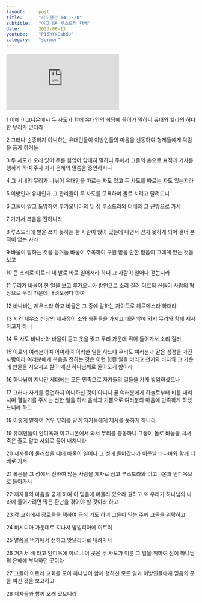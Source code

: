 ```yaml
---
layout:     post
title:      "사도행전 14:1-28"
subtitle:	"이고니온 루스드라 더베"
date:       2023-08-13
youtube:    "P16hYxCsbdU"
category:   "sermon"
---
```


<div class="youtube margin-large">
    <iframe src="https://www.youtube.com/embed/P16hYxCsbdU" title="YouTube video player" frameborder="0" allow="accelerometer; autoplay; clipboard-write; encrypted-media; gyroscope; picture-in-picture; web-share" allowfullscreen></iframe>
</div>

1 이에 이고니온에서 두 사도가 함께 유대인의 회당에 들어가 말하니 유대와 헬라의 허다한 무리가 믿더라

2 그러나 순종하지 아니하는 유대인들이 이방인들의 마음을 선동하여 형제들에게 악감을 품게 하거늘

3 두 사도가 오래 있어 주를 힘입어 담대히 말하니 주께서 그들의 손으로 표적과 기사를 행하게 하여 주사 자기 은혜의 말씀을 증언하시니

4 그 시내의 무리가 나뉘어 유대인을 따르는 자도 있고 두 사도를 따르는 자도 있는지라

5 이방인과 유대인과 그 관리들이 두 사도를 모욕하며 돌로 치려고 달려드니  

6 그들이 알고 도망하여 루가오니아의 두 성 루스드라와 더베와 그 근방으로 가서

7 거기서 복음을 전하니라

8 루스드라에 발을 쓰지 못하는 한 사람이 앉아 있는데 나면서 걷지 못하게 되어 걸어 본 적이 없는 자라

9 바울이 말하는 것을 듣거늘 바울이 주목하여 구원 받을 만한 믿음이 그에게 있는 것을 보고

10 큰 소리로 이르되 네 발로 바로 일어서라 하니 그 사람이 일어나 걷는지라  

11 무리가 바울이 한 일을 보고 루가오니아 방언으로 소리 질러 이르되 신들이 사람의 형상으로 우리 가운데 내려오셨다 하여

12 바나바는 제우스라 하고 바울은 그 중에 말하는 자이므로 헤르메스라 하더라

13 시외 제우스 신당의 제사장이 소와 화환들을 가지고 대문 앞에 와서 무리와 함께 제사하고자 하니

14 두 사도 바나바와 바울이 듣고 옷을 찢고 무리 가운데 뛰어 들어가서 소리 질러

15 이르되 여러분이여 어찌하여 이러한 일을 하느냐 우리도 여러분과 같은 성정을 가진 사람이라 여러분에게 복음을 전하는 것은 이런 헛된 일을 버리고 천지와 바다와 그 가운데 만물을 지으시고 살아 계신 하나님께로 돌아오게 함이라  

16 하나님이 지나간 세대에는 모든 민족으로 자기들의 길들을 가게 방임하셨으나

17 그러나 자기를 증언하지 아니하신 것이 아니니 곧 여러분에게 하늘로부터 비를 내리시며 결실기를 주시는 선한 일을 하사 음식과 기쁨으로 여러분의 마음에 만족하게 하셨느니라 하고

18 이렇게 말하여 겨우 무리를 말려 자기들에게 제사를 못하게 하니라

19 유대인들이 안디옥과 이고니온에서 와서 무리를 충동하니 그들이 돌로 바울을 쳐서 죽은 줄로 알고 시외로 끌어 내치니라

20 제자들이 둘러섰을 때에 바울이 일어나 그 성에 들어갔다가 이튿날 바나바와 함께 더베로 가서  

21 복음을 그 성에서 전하여 많은 사람을 제자로 삼고 루스드라와 이고니온과 안디옥으로 돌아가서

22 제자들의 마음을 굳게 하여 이 믿음에 머물러 있으라 권하고 또 우리가 하나님의 나라에 들어가려면 많은 환난을 겪어야 할 것이라 하고

23 각 교회에서 장로들을 택하여 금식 기도 하며 그들이 믿는 주께 그들을 위탁하고

24 비시디아 가운데로 지나서 밤빌리아에 이르러

25 말씀을 버가에서 전하고 앗달리아로 내려가서  

26 거기서 배 타고 안디옥에 이르니 이 곳은 두 사도가 이룬 그 일을 위하여 전에 하나님의 은혜에 부탁하던 곳이라

27 그들이 이르러 교회를 모아 하나님이 함께 행하신 모든 일과 이방인들에게 믿음의 문을 여신 것을 보고하고

28 제자들과 함께 오래 있으니라